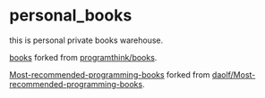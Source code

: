 # personal_books
this is personal private books warehouse.

[books](https://github.com/cracker8090/books) forked from [programthink/books](https://github.com/programthink/books).

[Most-recommended-programming-books](https://github.com/cracker8090/Most-recommended-programming-books) forked from [daolf/Most-recommended-programming-books](https://github.com/daolf/Most-recommended-programming-books).